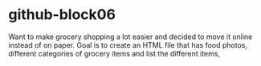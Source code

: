 # github-block06

Want to make grocery shopping a lot easier and decided to move it online instead of on paper. Goal is to create an HTML file that has food photos, different categories of grocery items and list the different items,
